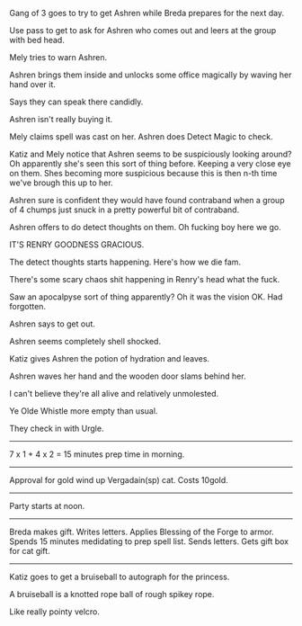 Gang of 3 goes to try to get Ashren while Breda prepares for the next day.

Use pass to get to ask for Ashren who comes out and leers at the group with bed head.

Mely tries to warn Ashren. 

Ashren brings them inside and unlocks some office magically by waving her hand over it.

Says they can speak there candidly.

Ashren isn't really buying it.

Mely claims spell was cast on her. Ashren does Detect Magic to check.

Katiz and Mely notice that Ashren seems to be suspiciously looking around? Oh apparently she's seen this sort of thing before. Keeping a very close eye on them. Shes becoming more suspicious because this is then n-th time we've brough this up to her.

Ashren sure is confident they would have found contraband when a group of 4 chumps just snuck in a pretty powerful bit of contraband.

Ashren offers to do detect thoughts on them. Oh fucking boy here we go.

IT'S RENRY GOODNESS GRACIOUS.

The detect thoughts starts happening. Here's how we die fam.

There's some scary chaos shit happening in Renry's head what the fuck. 

Saw an apocalpyse sort of thing apparently? Oh it was the vision OK. Had forgotten.

Ashren says to get out.

Ashren seems completely shell shocked.

Katiz gives Ashren the potion of hydration and leaves.

Ashren waves her hand and the wooden door slams behind her.

I can't believe they're all alive and relatively unmolested.

Ye Olde Whistle more empty than usual.

They check in with Urgle. 

---

7 x 1 + 4 x 2 = 15 minutes prep time in morning.

---

Approval for gold wind up Vergadain(sp) cat. Costs 10gold.

---

Party starts at noon.

---

Breda makes gift. Writes letters. Applies Blessing of the Forge to armor. Spends 15 minutes medidating to prep spell list. Sends letters. Gets gift box for cat gift.

---

Katiz goes to get a bruiseball to autograph for the princess.

A bruiseball is a knotted rope ball of rough spikey rope.

Like really pointy velcro.





